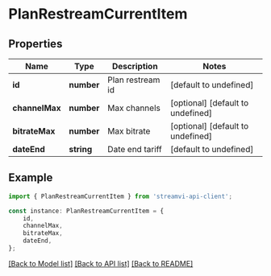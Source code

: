 # PlanRestreamCurrentItem


## Properties

Name | Type | Description | Notes
------------ | ------------- | ------------- | -------------
**id** | **number** | Plan restream id | [default to undefined]
**channelMax** | **number** | Max channels | [optional] [default to undefined]
**bitrateMax** | **number** | Max bitrate | [optional] [default to undefined]
**dateEnd** | **string** | Date end tariff | [default to undefined]

## Example

```typescript
import { PlanRestreamCurrentItem } from 'streamvi-api-client';

const instance: PlanRestreamCurrentItem = {
    id,
    channelMax,
    bitrateMax,
    dateEnd,
};
```

[[Back to Model list]](../README.md#documentation-for-models) [[Back to API list]](../README.md#documentation-for-api-endpoints) [[Back to README]](../README.md)
